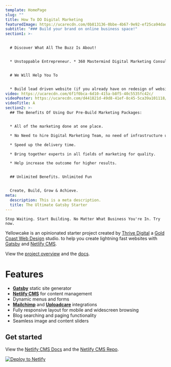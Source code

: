 ```yaml
---
template: HomePage
slug: ""
title: How To DO Digital Marketing
featuredImage: https://ucarecdn.com/0b813136-0bbe-4b67-9e92-ef25ca94dad7/
subtitle: "### Build your brand on online business space!"
section1: >-
  

  # Discover What All The Buzz Is About!


  * Unstoppable Entrepreneur. * 360 Mastermind Digital Marketing Consulting.


  # We Will Help You To


  * Build lead driven website (if you already have on redesign of website).   *The Different Ways to Monetize Your Brand.*  How to Avoid Entrepreneurial Burnout.  *Keeping up with the competition.*  Helps in cutting down the operational costs.
video: https://ucarecdn.com/6f1f0bca-6d10-415a-b8f5-40c5535fc42c/
videoPoster: https://ucarecdn.com/d441821d-49d8-41ef-8c45-5ca39a101118/
videoTitle: A
section2: >-
  ## The Benefits Of Using Our Pre-Build Marketing Packages:


  * All of the marketing done at one place.

  * No Need to hire Digital Marketing Team, no need of infrastructure ultimately brings your operational cost down.

  * Speed up the delivery time.

  * Bring together experts in all fields of marketing for quality.

  * Help increase the outcome for higher results.


  ## Unlimited Benefits. Unlimited Fun


  Create, Build, Grow & Achieve.
meta:
  description: This is a meta description.
  title: The Ultimate Gatsby Starter
---
```

```
Stop Waiting. Start Building. No Matter What Business You're In. Try now.
```

Yellowcake is an opinionated starter project created by [Thrive Digital](https://thriveweb.com.au/) a [Gold Coast Web Design](https://thriveweb.com.au/) studio. to help you create lightning fast websites with [Gatsby](https://gatsbyjs.org) and [Netlify CMS](https://netlifycms.org).

View the [project overview](https://thriveweb.com.au/the-lab/yellowcake-gatsby-react-js-starter-project/) and the [docs](https://github.com/thriveweb/yellowcake/blob/master/README.md).

# Features

* **[Gatsby](https://gatsbyjs.org)** static site generator
* **[Netlify CMS](https://github.com/netlify/netlify-cms)** for content management
* Dynamic menus and forms
* **[Mailchimp](http://mailchimp.com)** and **[Uploadcare](https://uploadcare.com)** integrations
* Fully responsive layout for mobile and widescreen browsing
* Blog searching and paging functionality
* Seamless image and content sliders

## Get started

View the [Netlify CMS Docs](https://www.netlifycms.org/docs/) and the [Netlify CMS Repo](https://github.com/netlify/netlify-cms).

[![Deploy to Netlify](https://www.netlify.com/img/deploy/button.svg)](https://app.netlify.com/start/deploy?repository=https://github.com/thriveweb/yellowcake&stack=cms)